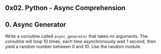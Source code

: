 ## 0x02. Python - Async Comprehension 


## 0. Async Generator

Write a coroutine called `async_generator` that takes no arguments. The coroutine will loop 10 times, each time asynchronously wait 1 second, then yield a random number between 0 and 10. Use the random module. 

